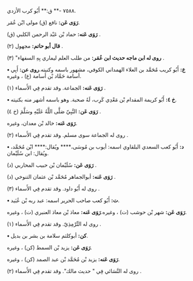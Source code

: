 ٧٥٨٨ -** ق:** أَبُو كرب الأزدي.

**رَوَى عَن:** نافع (ق) مولى ابْن عُمَر.

**رَوَى عَنه:** حماد بْن عَبْد الرحمن الكلبي (ق) .

**قال أبو حاتم:** مجهول (٢) .

**روى له ابن ماجه حديث ابن عُمَر:** من طلب العلم ليماري بِهِ السفهاء" (٣) .

**• ع:** أَبُو كريب مُحَمَّد بن العلاء الهمداني الكوفي، مشهور باسمه وكنيته.**روى عن:** أَبِي أسامة حَمَّاد بْن أسامة (ع) ، وغيره.

**رَوَى عَنه:** الجماعة. وقد تقدم فِي الأَسماء (١) .

**• خ ٤:** أَبُو كريمة المقدام بْن مَعْدِي كَرِب، لَهُ صحبة. وهو باسمه أشهر منه بكنيته.

**رَوَى عَن:** النَّبِيّ صَلَّى اللَّهُ عَلَيْهِ وسَلَّمَ (خ ٤) .

**رَوَى عَنه:** خالد بْن معدان، وغيره.

روى له الجماعة سوى مسلم. وقد تقدم فِي الأَسماء (٢) .

**• د:** أَبُو كعب السعدي البلقاوي اسمه: أيوب بن مُوسَى،**** ويُقال:**** ابْن مُحَمَّد، ويُقال: ابن سُلَيْمان.

**رَوَى عَن:** سُلَيْمان بْن حبيب المحاربي (د) .

**رَوَى عَنه:** أبوالجماهر مُحَمَّد بْن عثمان التنوخي (د) .

روى له أَبُو داود. وقد تقدم فِي الأَسماء (٣) .

**• ت:** أَبُو كعب صاحب الحرير اسمه: عبد ربه بْن عُبَيد.

**رَوَى عَن:** شهر بْن حوشب (ت) ، وغيره.**رَوَى عَنه:** معاذ بْن معاذ العنبري (ت) ، وغيره.

روى له التِّرْمِذِيّ. وقد تقدم فِي الأَسماء (١) .

**• كن:** أبوكلثم سلامة بن بشر بن بديل.

**رَوَى عَن:** يزيد بْن السمط (كن) ، وغيره.

**رَوَى عَنه:** يزيد بْن مُحَمَّد بْن عبد الصمد (كن) ، وغيره.

روى له النَّسَائي فِي " حديث مالك". وقد تقدم فِي الأَسماء (٢) .